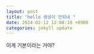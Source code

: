 ```yaml
---
layout: post
title: "hello 생성이 안되네 "
date: 2024-02-12 12:08:19 +0900
categories: jekyll update
---
```


이게 기본이라는 거야?
